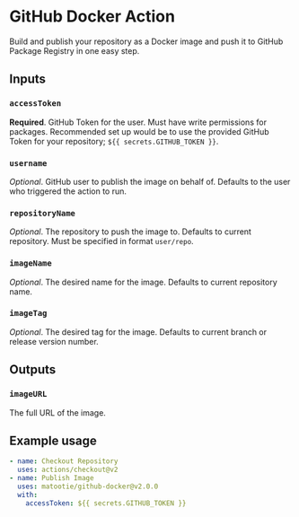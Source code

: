 # GitHub Docker Action

Build and publish your repository as a Docker image and push it to GitHub Package Registry in one easy step.

## Inputs

### `accessToken`

**Required**. GitHub Token for the user. Must have write permissions for packages. Recommended set up would be to use the provided GitHub Token for your repository; `${{ secrets.GITHUB_TOKEN }}`.

### `username`

*Optional*. GitHub user to publish the image on behalf of. Defaults to the user who triggered the action to run.

### `repositoryName`

*Optional*. The repository to push the image to. Defaults to current repository. Must be specified in format `user/repo`.

### `imageName`

*Optional*. The desired name for the image. Defaults to current repository name.

### `imageTag`

*Optional*. The desired tag for the image. Defaults to current branch or release version number.

## Outputs

### `imageURL`

The full URL of the image.

## Example usage

```yaml
- name: Checkout Repository
  uses: actions/checkout@v2
- name: Publish Image
  uses: matootie/github-docker@v2.0.0
  with:
    accessToken: ${{ secrets.GITHUB_TOKEN }}
```
